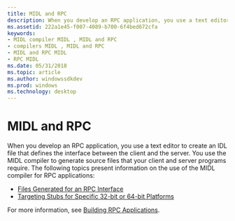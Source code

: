 ```yaml
---
title: MIDL and RPC
description: When you develop an RPC application, you use a text editor to create an IDL file that defines the interface between the client and the server.
ms.assetid: 222a1e45-f007-4089-b700-6f4bed672cfa
keywords:
- MIDL compiler MIDL , MIDL and RPC
- compilers MIDL , MIDL and RPC
- MIDL and RPC MIDL
- RPC MIDL
ms.date: 05/31/2018
ms.topic: article
ms.author: windowssdkdev
ms.prod: windows
ms.technology: desktop
---
```


# MIDL and RPC

When you develop an RPC application, you use a text editor to create an IDL file that defines the interface between the client and the server. You use the MIDL compiler to generate source files that your client and server programs require. The following topics present information on the use of the MIDL compiler for RPC applications:

-   [Files Generated for an RPC Interface](files-generated-for-an-rpc-interface.md)
-   [Targeting Stubs for Specific 32-bit or 64-bit Platforms](targeting-stubs-for-specific-32-bit-or-64-bit-platforms.md)

For more information, see [Building RPC Applications](https://msdn.microsoft.com/library/windows/desktop/aa373570).

 

 




